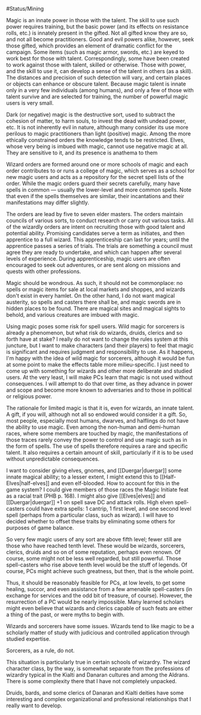 #Status/Mining

Magic is an innate power in those with the talent. The skill to use such power requires training, but the basic power (and its effects on resistance rolls, etc.) is innately present in the gifted. Not all gifted know they are so, and not all become practitioners. Good and evil powers alike, however, seek those gifted, which provides an element of dramatic conflict for the campaign. Some items (such as magic armor, swords, etc.) are keyed to work best for those with talent. Correspondingly, some have been created to work against those with talent, skilled or otherwise. Those with power, and the skill to use it, can develop a sense of the talent in others (as a skill). The distances and precision of such detection will vary, and certain places or objects can enhance or obscure talent. Because magic talent is innate only in a very few individuals (among humans), and only a few of those with talent survive and are selected for training, the number of powerful magic users is very small.

Dark (or negative) magic is the destructive sort, used to subtract the cohesion of matter, to harm souls, to invest the dead with undead power, etc. It is not inherently evil in nature, although many consider its use more perilous to magic practitioners than light (positive) magic. Among the more ethically constrained orders the knowledge tends to be restricted. Elves, whose very being is imbued with magic, cannot use negative magic at all. They are sensitive to it, and its presence is anathema to them

Wizard orders are formed around one or more schools of magic and each order contributes to or runs a college of magic, which serves as a school for new magic users and acts as a repository for the secret spell lists of the order. While the magic orders guard their secrets carefully, many have spells in common — usually the lower-level and more common spells. Note that even if the spells themselves are similar, their incantations and their manifestations may differ slightly.

The orders are lead by five to seven elder masters. The orders maintain councils of various sorts, to conduct research or carry out various tasks. All of the wizardly orders are intent on recruiting those with good talent and potential ability. Promising candidates serve a term as initiates, and then apprentice to a full wizard. This apprenticeship can last for years; until the apprentice passes a series of trials. The trials are something a council must agree they are ready to undertake, and which can happen after several levels of experience. During apprenticeship, magic users are often encouraged to seek out adventures, or are sent along on missions and quests with other professions.

Magic should be wondrous. As such, it should not be commonplace: no spells or magic items for sale at local markets and shoppes, and wizards don't exist in every hamlet. On the other hand, I do not want magical austerity, so spells and casters there shall be, and magic swords are in hidden places to be found. There are magical sites and magical sights to behold, and various creatures are imbued with magic.

Using magic poses some risk for spell users. Wild magic for sorcerers is already a phenomenon, but what risk do wizards, druids, clerics and so forth have at stake? I really do not want to change the rules system at this juncture, but I want to make characters (and their players) to feel that magic is significant and requires judgment and responsibility to use. As it happens, I'm happy with the idea of wild magic for sorcerers, although it would be fun at some point to make the effects table more milieu-specific. I just need to come up with something for wizards and other more deliberate and studied users. At the very least, I will make PCs learn that magic is not used without consequences. I will attempt to do that over time, as they advance in power and scope and become more known to adversaries and to those in political or religious power.

The rationale for limited magic is that it is, even for wizards, an innate talent. A gift, if you will, although not all so endowed would consider it a gift. So, most people, especially most humans, dwarves, and halflings do not have the ability to use magic. Even among the non-human and demi-human races, where some members are touched by magic, the manifestations of those traces rarely convey the power to control and use magic such as in the form of spells. The use of spells therefore requires a rare and specific talent. It also requires a certain amount of skill, particularly if it is to be used without unpredictable consequences.

I want to consider giving elves, gnomes, and [[Duergar|duergar]] some innate magical ability; to a lesser extent, I might extend this to [[Half-Elves|half-elves]] and even elf-blooded. How to account for this in the game system? I could give members of those races the Magic Initiate feat as a racial trait (PHB p. 168). I might also give [[Elves|elves]] and [[Duergar|duergar]] +1 on spell save DC and attack rolls. High elven spell-casters could have extra spells: 1 cantrip, 1 first level, and one second level spell (perhaps from a particular class, such as wizard). I will have to decided whether to offset these traits by eliminating some others for purposes of game balance.

So very few magic users of any sort are above fifth level; fewer still are those who have reached tenth level. These would be wizards, sorcerers, clerics, druids and so on of some reputation, perhaps even renown. Of course, some might not be less well regarded, but still powerful. Those spell-casters who rise above tenth level would be the stuff of legends. Of course, PCs might achieve such greatness, but then, that is the whole point.

Thus, it should be reasonably feasible for PCs, at low levels, to get some healing, succor, and even assistance from a few amenable spell-casters (in exchange for services and the odd bit of treasure, of course). However, the resurrection of a PC would be nearly impossible. Many learned scholars might even believe that wizards and clerics capable of such feats are either a thing of the past, or were myths to begin with.

Wizards and sorcerers have some issues. Wizards tend to like magic to be a scholarly matter of study with judicious and controlled application through studied expertise.

Sorcerers, as a rule, do not.

This situation is particularly true in certain schools of wizardry. The wizard character class, by the way, is somewhat separate from the professions of wizardry typical in the Kialti and Danaran cultures and among the Aldrans. There is some complexity there that I have not completely unpacked.

Druids, bards, and some clerics of Danaran and Kialti deities have some interesting and complex organizational and professional relationships that I really want to develop.